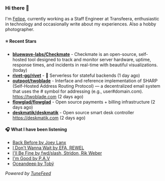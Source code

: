 ### Hi there 👋

I'm [Felipe](https://felipevm.com), currently working as a Staff Engineer at Transfeera, enthusiastic in technology and occasionally write about my experiences. Also a hobby photographer.

#### ⭐ Recent Stars
- **[bluewave-labs/Checkmate](https://github.com/bluewave-labs/Checkmate)** - Checkmate is an open-source, self-hosted tool designed to track and monitor server hardware, uptime, response times, and incidents in real-time with beautiful visualizations. (today)
- **[rivet-gg/rivet](https://github.com/rivet-gg/rivet)** - 🔩 Serverless for stateful backends (1 day ago)
- **[outpoot/twoblade](https://github.com/outpoot/twoblade)** - Interface and reference implementation of SHARP (Self-Hosted Address Routing Protocol) — a decentralized email system that uses the # symbol for addressing (e.g., user#domain.com). https://twoblade.com (2 days ago)
- **[flowglad/flowglad](https://github.com/flowglad/flowglad)** - Open source payments &#43; billing infrastructure (2 days ago)
- **[deskmatik/deskmatik](https://github.com/deskmatik/deskmatik)** - Open source smart desk controller https://deskmatik.com (2 days ago)

#### 🎧 What I have been listening
- [Back Before by Joey Lanx](https://open.spotify.com/track/1EvwY4ffRKc0PFmb5HiJH7)
- [I Don&#39;t Wanna Wait by EFA, REWEL](https://open.spotify.com/track/75KK4Fcu3YrJ2ec1lfH07z)
- [I&#39;ll Be Fine by fwd/slash, Stridon, Rik Weber](https://open.spotify.com/track/3BsTZdumXj13kA6evuDybG)
- [I&#39;m Good by P.A.V](https://open.spotify.com/track/1H27IgTftbtLwK4HrdGV3x)
- [Oceandeep by Tobÿ](https://open.spotify.com/track/42SZuZ7XFzdvDtdLlZqwl9)

_Powered by [TuneFeed](https://tunefeed.app?ref=github.com)_

